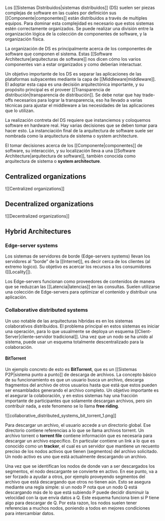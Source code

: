 Los [[Sistemas Distribuidos|sistemas distribuidos]] (DS) suelen ser piezas complejas de software en las cuales por definición sus [[Componente|componentes]] están distribuidos a través de multiples equipos. Para dominar esta complejidad es necesario que estos sistemas estén correctamente organizados. Se puede realizar una división entre la organización lógica de la colección de componentes de software, y la organización física.

La organización de DS es principalmente acerca de los componentes de software que componen el sistema. Estas [[Software Architecture|arquitecturas de software]] nos dicen cómo los varios componentes van a estar organizados y como deberían interactuar.

Un objetivo importante de los DS es separar las aplicaciones de las plataformas subyacentes mediante la capa de [[Middleware|middleware]]. El adoptar esta capa es una decisión arquitectónica importante, y su propósito principal es el proveer [[Transparencia de distribución|transparencia de distribución]]. Se debe notar que hay trade-offs necesarios para lograr la transparencia, eso ha llevado a varias técnicas para ajustar el middleware a las necesidades de las aplicaciones que lo utilizan.

La realización contreta del DS requiere que instanciemos y coloquemos software en hardware real. Hay varias decisiones que se deben tomar para hacer esto. La instanciación final de la arquitectura de software suele ser nombrada como la arquitectura de sistema o system architecture.

El tomar decisiones acerca de los [[Componente|componentes]] de software, su interacción, y su localización lleva a una [[Software Architecture|arquitectura de software]], también conocida como arquitectura de sistema o **system architecture**.

## Centralized organizations
![[Centralized organizations]]

## Decentralized organizations
![[Decentralized organizations]]

## Hybrid Architectures
### Edge-server systems
Los sistemas de servidores de borde (Edge-servers systems) llevan los servidores al “borde” de la [[Internet]], es decir cerca de los clientes (al extremo logico). Su objetivo es acercar los recursos a los consumidores ([[Locality]]).

Los Edge-servers funcionan como proveedores de contenidos de manera que se reduzcan las [[Latencia|latencias]] en las consultas. Suelen utilizarse una colección de Edge-servers para optimizar el contenido y distribuir una aplicación.

### Collaborative distributed systems
Un uso notable de las arquitecturas híbridas es en los sistemas colaborativos distribuidos. El problema principal en estos sistemas es iniciar una operación, para lo que usualmente se deploya un esquema [[Client-Server|cliente-servidor tradicional]]. Una vez que un nodo se ha unido al sistema, puede usar un esquema totalmente descentralizado para la colaboración.

#### BitTorrent
Un ejemplo concreto de esto es **BitTorrent**, que es un [[Sistemas P2P|sistema punto a punto]] de descarga de archivos. La concepto básico de su funcionamiento es que un usuario busca un archivo, descarga fragmentos del archivo de otros usuarios hasta que está que estos pueden ser ensamblados generando el archivo completo. Un objetivo importante es el asegurar la colaboración, y en estos sistemas hay una fracción importante de participantes que solamente descargan archivos, pero sin contribuir nada, a este fenomeno se lo llama **free riding**.

![[collaborative_distributed_systems_bit_torrent_1.png]]

Para descargar un archivo, el usuario accede a un directorio global. Ese directorio contiene referencias a lo que se llama archivos torrent. Un archivo torrent o **torrent file** contiene información que es necesaria para descargar un archivo específico. En particular contiene un link a lo que es conocido como un **tracker**, el cual es un servidor que mantiene un recuento preciso de los nodos activos que tienen (segmentos) del archivo solicitado. Un nodo activo es uno que está actualmente descargando un archivo. 

Una vez que se identifican los nodos de donde van a ser descargados los segmentos, el nodo descargante se convierte en activo. En ese punto, va a ser forzado a ayudar a otros, por ejemplo proveyendo segmentos del archivo que está descargando que otros no tienen aún. Esto se asegura mediante una regla simple: si un nodo P nota que un nodo Q está descargando más de lo que está subiendo P puede decidir disminuir la velocidad con la que envía datos a Q. Este esquema funciona bien si P tiene algo para descargar de Q. Por esta razon, los nodos suelen tener referencias a muchos nodos, poniendo a todos en mejores condiciones para intercambiar datos.